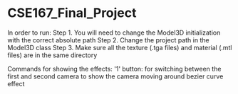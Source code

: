 CSE167_Final_Project
====================
In order to run:
  Step 1. You will need to change the Model3D initialization with the correct absolute path
  Step 2. Change the project path in the Model3D class
  Step 3. Make sure all the texture (.tga files) and material (.mtl files) are in the same directory
  
Commands for showing the effects:
'1' button: for switching between the first and second camera to show the camera moving around bezier curve effect
